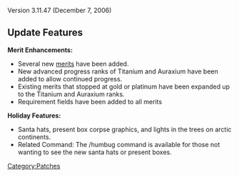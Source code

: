 Version 3.11.47 (December 7, 2006)

## Update Features

**Merit Enhancements:**

- Several new [merits](../merits/Merit_Commendations.md) have been
  added.
- New advanced progress ranks of Titanium and Auraxium have been added
  to allow continued progress.
- Existing merits that stopped at gold or platinum have been expanded
  up to the Titanium and Auraxium ranks.
- Requirement fields have been added to all merits

**Holiday Features:**

- Santa hats, present box corpse graphics, and lights in the trees on
  arctic continents.
- Related Command: The /humbug command is available for those not
  wanting to see the new santa hats or present boxes.

[Category:Patches](../Category:Patches.md)
